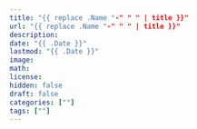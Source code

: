 ```yaml
---
title: "{{ replace .Name "-" " " | title }}"
url: "{{ replace .Name "-" " " | title }}"
description:
date: "{{ .Date }}"
lastmod: "{{ .Date }}"
image:
math:
license:
hidden: false
draft: false
categories: [""]
tags: [""]
---
```

